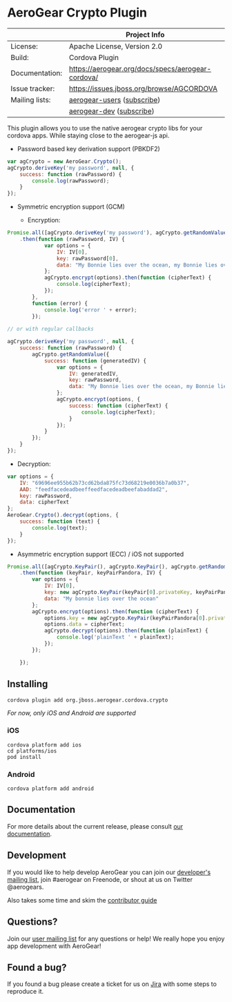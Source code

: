 AeroGear Crypto Plugin
======================

|                 | Project Info  |
| --------------- | ------------- |
| License:        | Apache License, Version 2.0  |
| Build:          | Cordova Plugin  |
| Documentation:  | https://aerogear.org/docs/specs/aerogear-cordova/  |
| Issue tracker:  | https://issues.jboss.org/browse/AGCORDOVA  |
| Mailing lists:  | [aerogear-users](http://aerogear-users.1116366.n5.nabble.com/) ([subscribe](https://lists.jboss.org/mailman/listinfo/aerogear-users))  |
|                 | [aerogear-dev](http://aerogear-dev.1069024.n5.nabble.com/) ([subscribe](https://lists.jboss.org/mailman/listinfo/aerogear-dev))  |

This plugin allows you to use the native aerogear crypto libs for your cordova apps. While staying close to the aerogear-js api.

* Password based key derivation support (PBKDF2)

```js
var agCrypto = new AeroGear.Crypto();
agCrypto.deriveKey('my password', null, {
    success: function (rawPassword) {
        console.log(rawPassword);
    }
});
```

* Symmetric encryption support (GCM)

    * Encryption:

```js
Promise.all([agCrypto.deriveKey('my password'), agCrypto.getRandomValue()])
    .then(function (rawPassword, IV) {
            var options = {
                IV: IV[0],
                key: rawPassword[0],
                data: "My Bonnie lies over the ocean, my Bonnie lies over the sea"
            };
            agCrypto.encrypt(options).then(function (cipherText) {
                console.log(cipherText);
            });
        },
        function (error) {
            console.log('error ' + error);
        });
        
// or with regular callbacks

agCrypto.deriveKey('my password', null, {
    success: function (rawPassword) {
        agCrypto.getRandomValue({
            success: function (generatedIV) {
                var options = {
                    IV: generatedIV,
                    key: rawPassword,
                    data: "My Bonnie lies over the ocean, my Bonnie lies over the sea"
                };
                agCrypto.encrypt(options, {
                    success: function (cipherText) {
                        console.log(cipherText);
                    }
                });
            }
        });
    }
});
```

  * Decryption:

```js
var options = {
    IV: "69696ee955b62b73cd62bda875fc73d68219e0036b7a0b37",
    AAD: "feedfacedeadbeeffeedfacedeadbeefabaddad2",
    key: rawPassword,
    data: cipherText
};
AeroGear.Crypto().decrypt(options, {
    success: function (text) {
        console.log(text);
    }
});
```

* Asymmetric encryption support (ECC) / iOS not supported

```js
Promise.all([agCrypto.KeyPair(), agCrypto.KeyPair(), agCrypto.getRandomValue()])
    .then(function (keyPair, keyPairPandora, IV) {
        var options = {
            IV: IV[0],
            key: new agCrypto.KeyPair(keyPair[0].privateKey, keyPairPandora[0].publicKey),
            data: "My bonnie lies over the ocean"
        };
        agCrypto.encrypt(options).then(function (cipherText) {
            options.key = new agCrypto.KeyPair(keyPairPandora[0].privateKey, keyPair[0].publicKey);
            options.data = cipherText;
            agCrypto.decrypt(options).then(function (plainText) {
                console.log('plainText ' + plainText);
            });
        });

    });

```

## Installing

```shell
cordova plugin add org.jboss.aerogear.cordova.crypto
```

_For now, only iOS and Android are supported_

### iOS

```shell
cordova platform add ios
cd platforms/ios
pod install
```

### Android 

```shell
cordova platform add android
```

## Documentation

For more details about the current release, please consult [our documentation](https://aerogear.org/docs/specs/aerogear-cordova/).

## Development

If you would like to help develop AeroGear you can join our [developer's mailing list](https://lists.jboss.org/mailman/listinfo/aerogear-dev), join #aerogear on Freenode, or shout at us on Twitter @aerogears.

Also takes some time and skim the [contributor guide](http://aerogear.org/docs/guides/Contributing/)

## Questions?

Join our [user mailing list](https://lists.jboss.org/mailman/listinfo/aerogear-users) for any questions or help! We really hope you enjoy app development with AeroGear!

## Found a bug?

If you found a bug please create a ticket for us on [Jira](https://issues.jboss.org/browse/AGCORDOVA) with some steps to reproduce it.
